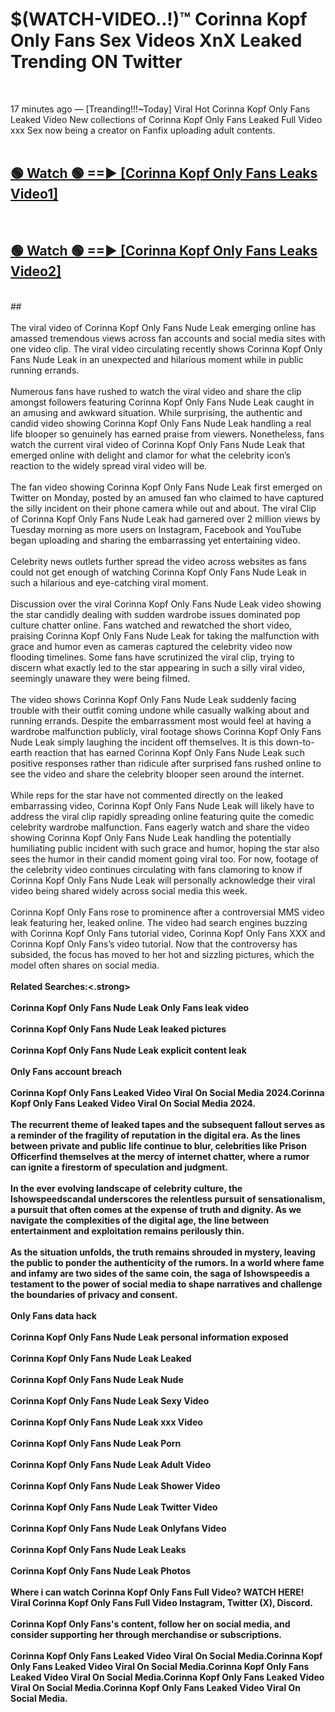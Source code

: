 # $(WATCH-VIDEO..!)™ Corinna Kopf Only Fans Sex Videos XnX Leaked Trending ON Twitter<br>
<br>

17 minutes ago — [Treanding!!!~Today] Viral Hot Corinna Kopf Only Fans Leaked Video New collections of Corinna Kopf Only Fans Leaked Full Video xxx Sex now being a creator on Fanfix uploading adult contents.
<br>
 <br>

##  <a href="https://best2vid.blogspot.com?title=Corinna_Kopf_Only_Fans">🟢 Watch 🟢 ==► [Corinna Kopf Only Fans Leaks Video1]</a><br>
  <br>

##  <a href="https://best2vid.blogspot.com?title=Corinna_Kopf_Only_Fans">🟢 Watch 🟢 ==► [Corinna Kopf Only Fans Leaks Video2]</a><br>
  <br>
  ##
  <br>
  <br>
The viral video of Corinna Kopf Only Fans Nude Leak emerging online has amassed tremendous views across fan accounts and social media sites with one video clip. The viral video circulating recently shows Corinna Kopf Only Fans Nude Leak in an unexpected and hilarious moment while in public running errands.
<br><br>
Numerous fans have rushed to watch the viral video and share the clip amongst followers featuring Corinna Kopf Only Fans Nude Leak caught in an amusing and awkward situation. While surprising, the authentic and candid video showing Corinna Kopf Only Fans Nude Leak handling a real life blooper so genuinely has earned praise from viewers. Nonetheless, fans watch the current viral video of Corinna Kopf Only Fans Nude Leak that emerged online with delight and clamor for what the celebrity icon’s reaction to the widely spread viral video will be.
<br><br>
The fan video showing Corinna Kopf Only Fans Nude Leak first emerged on Twitter on Monday, posted by an amused fan who claimed to have captured the silly incident on their phone camera while out and about. The viral Clip of Corinna Kopf Only Fans Nude Leak had garnered over 2 million views by Tuesday morning as more users on Instagram, Facebook and YouTube began uploading and sharing the embarrassing yet entertaining video.
<br><br>
Celebrity news outlets further spread the video across websites as fans could not get enough of watching Corinna Kopf Only Fans Nude Leak in such a hilarious and eye-catching viral moment.
<br><br>
Discussion over the viral Corinna Kopf Only Fans Nude Leak video showing the star candidly dealing with sudden wardrobe issues dominated pop culture chatter online. Fans watched and rewatched the short video, praising Corinna Kopf Only Fans Nude Leak for taking the malfunction with grace and humor even as cameras captured the celebrity video now flooding timelines. Some fans have scrutinized the viral clip, trying to discern what exactly led to the star appearing in such a silly viral video, seemingly unaware they were being filmed.
<br><br>
The video shows Corinna Kopf Only Fans Nude Leak suddenly facing trouble with their outfit coming undone while casually walking about and running errands. Despite the embarrassment most would feel at having a wardrobe malfunction publicly, viral footage shows Corinna Kopf Only Fans Nude Leak simply laughing the incident off themselves. It is this down-to-earth reaction that has earned Corinna Kopf Only Fans Nude Leak such positive responses rather than ridicule after surprised fans rushed online to see the video and share the celebrity blooper seen around the internet.
<br><br>
While reps for the star have not commented directly on the leaked embarrassing video, Corinna Kopf Only Fans Nude Leak will likely have to address the viral clip rapidly spreading online featuring quite the comedic celebrity wardrobe malfunction. Fans eagerly watch and share the video showing Corinna Kopf Only Fans Nude Leak handling the potentially humiliating public incident with such grace and humor, hoping the star also sees the humor in their candid moment going viral too. For now, footage of the celebrity video continues circulating with fans clamoring to know if Corinna Kopf Only Fans Nude Leak will personally acknowledge their viral video being shared widely across social media this week.
<br><br>
Corinna Kopf Only Fans rose to prominence after a controversial MMS video leak featuring her, leaked online. The video had search engines buzzing with Corinna Kopf Only Fans tutorial video, Corinna Kopf Only Fans XXX and Corinna Kopf Only Fans’s video tutorial. Now that the controversy has subsided, the focus has moved to her hot and sizzling pictures, which the model often shares on social media.
<br><br>
<strong>Related Searches:<.strong>
<br><br>
Corinna Kopf Only Fans Nude Leak Only Fans leak video
<br><br>
Corinna Kopf Only Fans Nude Leak leaked pictures
<br><br>
Corinna Kopf Only Fans Nude Leak explicit content leak
<br><br>
Only Fans account breach
<br><br>
Corinna Kopf Only Fans Leaked Video Viral On Social Media 2024.Corinna Kopf Only Fans Leaked Video Viral On Social Media 2024.
<br><br>
The recurrent theme of leaked tapes and the subsequent fallout serves as a reminder of the fragility of reputation in the digital era. As the lines between private and public life continue to blur, celebrities like Prison Officerfind themselves at the mercy of internet chatter, where a rumor can ignite a firestorm of speculation and judgment.
<br><br>
In the ever evolving landscape of celebrity culture, the Ishowspeedscandal underscores the relentless pursuit of sensationalism, a pursuit that often comes at the expense of truth and dignity. As we navigate the complexities of the digital age, the line between entertainment and exploitation remains perilously thin.
<br><br>
As the situation unfolds, the truth remains shrouded in mystery, leaving the public to ponder the authenticity of the rumors. In a world where fame and infamy are two sides of the same coin, the saga of Ishowspeedis a testament to the power of social media to shape narratives and challenge the boundaries of privacy and consent.
<br><br>
Only Fans data hack
<br><br>
Corinna Kopf Only Fans Nude Leak personal information exposed
<br><br>
Corinna Kopf Only Fans Nude Leak Leaked
<br><br>
Corinna Kopf Only Fans Nude Leak Nude
<br><br>
Corinna Kopf Only Fans Nude Leak Sexy Video
<br><br>
Corinna Kopf Only Fans Nude Leak xxx Video
<br><br>
Corinna Kopf Only Fans Nude Leak Porn
<br><br>
Corinna Kopf Only Fans Nude Leak Adult Video
<br><br>
Corinna Kopf Only Fans Nude Leak Shower Video
<br><br>
Corinna Kopf Only Fans Nude Leak Twitter Video
<br><br>
Corinna Kopf Only Fans Nude Leak Onlyfans Video
<br><br>
Corinna Kopf Only Fans Nude Leak Leaks
<br><br>
Corinna Kopf Only Fans Nude Leak Photos
<br><br>
Where i can watch Corinna Kopf Only Fans Full Video? WATCH HERE! Viral Corinna Kopf Only Fans Full Video Instagram, Twitter (X), Discord.
<br><br>
Corinna Kopf Only Fans's content, follow her on social media, and consider supporting her through merchandise or subscriptions.
<br><br>
Corinna Kopf Only Fans Leaked Video Viral On Social Media.Corinna Kopf Only Fans Leaked Video Viral On Social Media.Corinna Kopf Only Fans Leaked Video Viral On Social Media.Corinna Kopf Only Fans Leaked Video Viral On Social Media.Corinna Kopf Only Fans Leaked Video Viral On Social Media.